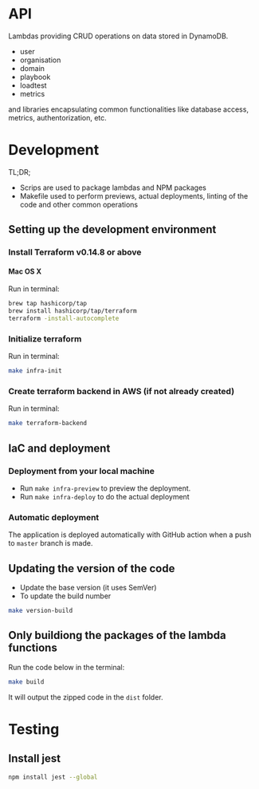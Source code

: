 # API

Lambdas providing CRUD operations on data stored in DynamoDB.

- user
- organisation
- domain
- playbook
- loadtest
- metrics

and libraries encapsulating common functionalities like database access, metrics, authentorization, etc.

# Development

TL;DR;

- Scrips are used to package lambdas and NPM packages
- Makefile used to perform previews, actual deployments, linting of the code and other common operations

## Setting up the development environment

### Install Terraform v0.14.8 or above

#### Mac OS X

Run in terminal:

```bash
brew tap hashicorp/tap
brew install hashicorp/tap/terraform
terraform -install-autocomplete
```

### Initialize terraform

Run in terminal:

```bash
make infra-init
```

### Create terraform backend in AWS (if not already created)

Run in terminal:

```bash
make terraform-backend
```

## IaC and deployment

### Deployment from your local machine

- Run `make infra-preview` to preview the deployment.
- Run `make infra-deploy` to do the actual deployment

### Automatic deployment

The application is deployed automatically with GitHub action when a push to `master` branch is made.

## Updating the version of the code

- Update the base version (it uses SemVer)
- To update the build number

```bash
make version-build
```

## Only buildiong the packages of the lambda functions

Run the code below in the terminal:

```bash
make build
```

It will output the zipped code in the `dist` folder.

# Testing

## Install jest

```bash
npm install jest --global
```
